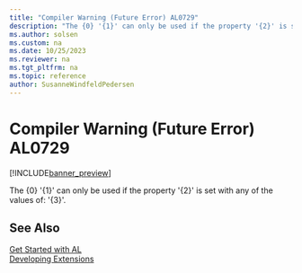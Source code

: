 ```yaml
---
title: "Compiler Warning (Future Error) AL0729"
description: "The {0} '{1}' can only be used if the property '{2}' is set with any of the values of: '{3}'."
ms.author: solsen
ms.custom: na
ms.date: 10/25/2023
ms.reviewer: na
ms.tgt_pltfrm: na
ms.topic: reference
author: SusanneWindfeldPedersen
---
```

[//]: # (START>DO_NOT_EDIT)
[//]: # (IMPORTANT:Do not edit any of the content between here and the END>DO_NOT_EDIT.)
[//]: # (Any modifications should be made in the .xml files in the ModernDev repo.)
# Compiler Warning (Future Error) AL0729

[!INCLUDE[banner_preview](../includes/banner_preview.md)]

The {0} '{1}' can only be used if the property '{2}' is set with any of the values of: '{3}'.


[//]: # (IMPORTANT: END>DO_NOT_EDIT)
## See Also  
[Get Started with AL](../devenv-get-started.md)  
[Developing Extensions](../devenv-dev-overview.md)  